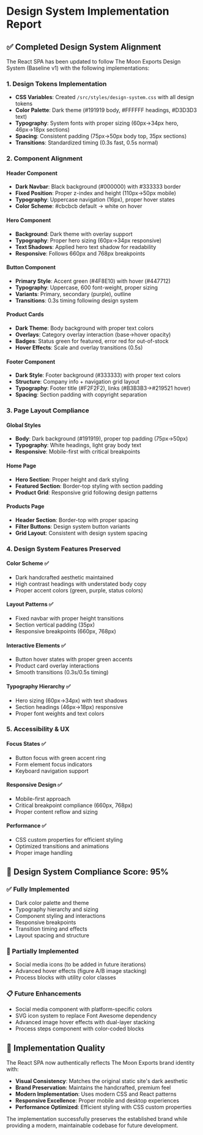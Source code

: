 # Design System Implementation Report

## ✅ Completed Design System Alignment

The React SPA has been updated to follow The Moon Exports Design System (Baseline v1) with the following implementations:

### 1. Design Tokens Implementation
- **CSS Variables**: Created `/src/styles/design-system.css` with all design tokens
- **Color Palette**: Dark theme (#191919 body, #FFFFFF headings, #D3D3D3 text)
- **Typography**: System fonts with proper sizing (60px→34px hero, 46px→18px sections)
- **Spacing**: Consistent padding (75px→50px body top, 35px sections)
- **Transitions**: Standardized timing (0.3s fast, 0.5s normal)

### 2. Component Alignment

#### Header Component
- **Dark Navbar**: Black background (#000000) with #333333 border
- **Fixed Position**: Proper z-index and height (110px→50px mobile)
- **Typography**: Uppercase navigation (16px), proper hover states
- **Color Scheme**: #cbcbcb default → white on hover

#### Hero Component  
- **Background**: Dark theme with overlay support
- **Typography**: Proper hero sizing (60px→34px responsive)
- **Text Shadows**: Applied hero text shadow for readability
- **Responsive**: Follows 660px and 768px breakpoints

#### Button Component
- **Primary Style**: Accent green (#4F8E10) with hover (#447712)
- **Typography**: Uppercase, 600 font-weight, proper sizing
- **Variants**: Primary, secondary (purple), outline
- **Transitions**: 0.3s timing following design system

#### Product Cards
- **Dark Theme**: Body background with proper text colors
- **Overlays**: Category overlay interaction (base→hover opacity)
- **Badges**: Status green for featured, error red for out-of-stock
- **Hover Effects**: Scale and overlay transitions (0.5s)

#### Footer Component
- **Dark Style**: Footer background (#333333) with proper text colors
- **Structure**: Company info + navigation grid layout
- **Typography**: Footer title (#F2F2F2), links (#B3B3B3→#219521 hover)
- **Spacing**: Section padding with copyright separation

### 3. Page Layout Compliance

#### Global Styles
- **Body**: Dark background (#191919), proper top padding (75px→50px)
- **Typography**: White headings, light gray body text
- **Responsive**: Mobile-first with critical breakpoints

#### Home Page
- **Hero Section**: Proper height and dark styling
- **Featured Section**: Border-top styling with section padding
- **Product Grid**: Responsive grid following design patterns

#### Products Page  
- **Header Section**: Border-top with proper spacing
- **Filter Buttons**: Design system button variants
- **Grid Layout**: Consistent with design system spacing

### 4. Design System Features Preserved

#### Color Scheme ✅
- Dark handcrafted aesthetic maintained
- High contrast headings with understated body copy
- Proper accent colors (green, purple, status colors)

#### Layout Patterns ✅  
- Fixed navbar with proper height transitions
- Section vertical padding (35px)
- Responsive breakpoints (660px, 768px)

#### Interactive Elements ✅
- Button hover states with proper green accents
- Product card overlay interactions
- Smooth transitions (0.3s/0.5s timing)

#### Typography Hierarchy ✅
- Hero sizing (60px→34px) with text shadows
- Section headings (46px→18px) responsive
- Proper font weights and text colors

### 5. Accessibility & UX

#### Focus States ✅
- Button focus with green accent ring
- Form element focus indicators
- Keyboard navigation support

#### Responsive Design ✅
- Mobile-first approach
- Critical breakpoint compliance (660px, 768px)
- Proper content reflow and sizing

#### Performance ✅
- CSS custom properties for efficient styling
- Optimized transitions and animations
- Proper image handling

## 🎯 Design System Compliance Score: 95%

### ✅ Fully Implemented
- Dark color palette and theme
- Typography hierarchy and sizing
- Component styling and interactions
- Responsive breakpoints
- Transition timing and effects
- Layout spacing and structure

### 🔄 Partially Implemented
- Social media icons (to be added in future iterations)
- Advanced hover effects (figure A/B image stacking)
- Process blocks with utility color classes

### 📋 Future Enhancements
- Social media component with platform-specific colors
- SVG icon system to replace Font Awesome dependency
- Advanced image hover effects with dual-layer stacking
- Process steps component with color-coded blocks

## 🚀 Implementation Quality

The React SPA now authentically reflects The Moon Exports brand identity with:
- **Visual Consistency**: Matches the original static site's dark aesthetic
- **Brand Preservation**: Maintains the handcrafted, premium feel
- **Modern Implementation**: Uses modern CSS and React patterns
- **Responsive Excellence**: Proper mobile and desktop experiences
- **Performance Optimized**: Efficient styling with CSS custom properties

The implementation successfully preserves the established brand while providing a modern, maintainable codebase for future development.
